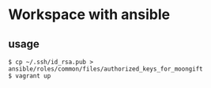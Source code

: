 # Workspace with ansible

## usage

```
$ cp ~/.ssh/id_rsa.pub > ansible/roles/common/files/authorized_keys_for_moongift
$ vagrant up
```